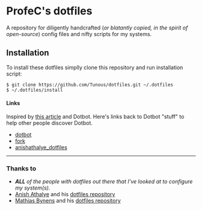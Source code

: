 # ProfeC's dotfiles

A repository for diligently handcrafted (_or blatantly copied, in the spirit of open-source_) config files and nifty scripts for my systems.


## Installation

To install these dotfiles simplly clone this repository and run installation script:

```
$ git clone https://github.com/Tunous/dotfiles.git ~/.dotfiles
$ ~/.dotfiles/install
```

#### Links

Inspired by [this article](http://www.anishathalye.com/2014/08/03/managing-your-dotfiles/) and Dotbot. Here's links back to
Dotbot "stuff" to help other people discover Dotbot.

* [dotbot](https://github.com/anishathalye/dotbot)
* [fork](https://github.com/anishathalye/dotfiles_template/fork)
* [anishathalye_dotfiles](https://github.com/anishathalye/dotfiles)

----

### Thanks to

* _**ALL** of the people with dotfiles out there that I've looked at to configure my system(s)._
* [Anish Athalye](https://github.com/anishathalye) and his [dotfiles repository](https://github.com/anishathalye/dotfiles)
* [Mathias Bynens](https://github.com/mathiasbynens) and his [dotfiles repository](https://github.com/mathiasbynens/dotfiles) 
